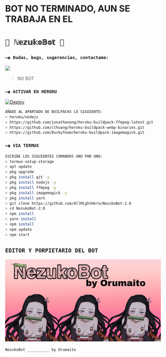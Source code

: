 # BOT NO TERMINADO, AUN SE TRABAJA EN EL 

# `💮 ℕ𝕖𝕫𝕦𝕜𝕠𝔹𝕠𝕥 💮`

### `—◉ Dudas, bugs, sugerencias, contactame:`
<a href="http://wa.me/525518064309" target="blank"><img src="https://img.shields.io/badge/ORUMAITO-25D366?style=for-the-badge&logo=whatsapp&logoColor=white" /></a>
> NO BOT

### `—◉ ACTIVAR EN HEROKU`
[![Deploy](https://www.herokucdn.com/deploy/button.svg)](https://heroku.com/deploy?template=https://github.com/AllMightHero/NezukoBot-2.0)
```bash
AÑADE AL APARTADO DE BUILPACKS LO SIGUIENTE:
> heroku/nodejs
> https://github.com/jonathanong/heroku-buildpack-ffmpeg-latest.git
> https://github.com/clhuang/heroku-buildpack-webp-binaries.git
> https://github.com/DuckyTeam/heroku-buildpack-imagemagick.git
```

### `—◉ VIA TERMUX`
```bash
ESCRIBE LOS SIGUIENTES COMANDOS UNO POR UNO:
> termux-setup-storage
> apt update 
> pkg upgrade 
> pkg install git -y
> pkg install nodejs -y
> pkg install ffmpeg -y
> pkg install imagemagick -y
> pkg install yarn
> git clone https://github.com/AllMightHero/NezukoBot-2.0
> cd NezukoBot-2.0
> npm install
> yarn install 
> npm install
> npm update
> npm start
```

## `EDITOR Y PORPIETARIO DEL BOT` 
[![AllMightHero](https://github.com/AllMightHero/NezukoBot-2.0/blob/master/Menu2.jpg?raw=truesize=100)](https://github.com/AllMightHero/) 

`NezukoBot __________ by Orumaito`

